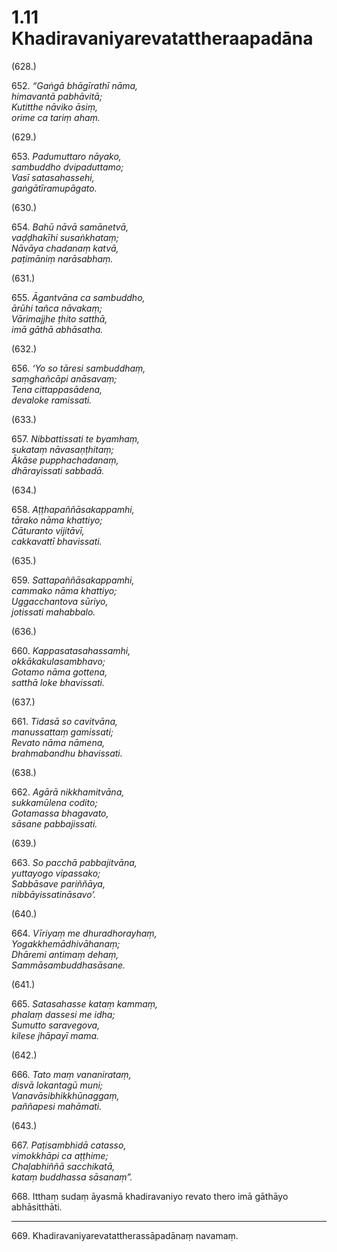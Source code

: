 

# 1.11 Khadiravaniyarevatattheraapadāna



(628.)

652\. _“Gaṅgā bhāgīrathī nāma,_  
_himavantā pabhāvitā;_  
_Kutitthe nāviko āsiṃ,_  
_orime ca tariṃ ahaṃ._  


(629.)

653\. _Padumuttaro nāyako,_  
_sambuddho dvipaduttamo;_  
_Vasī satasahassehi,_  
_gaṅgātīramupāgato._  


(630.)

654\. _Bahū nāvā samānetvā,_  
_vaḍḍhakīhi susaṅkhataṃ;_  
_Nāvāya chadanaṃ katvā,_  
_paṭimāniṃ narāsabhaṃ._  


(631.)

655\. _Āgantvāna ca sambuddho,_  
_ārūhi tañca nāvakaṃ;_  
_Vārimajjhe ṭhito satthā,_  
_imā gāthā abhāsatha._  


(632.)

656\. _‘Yo so tāresi sambuddhaṃ,_  
_saṃghañcāpi anāsavaṃ;_  
_Tena cittappasādena,_  
_devaloke ramissati._  


(633.)

657\. _Nibbattissati te byamhaṃ,_  
_sukataṃ nāvasaṇṭhitaṃ;_  
_Ākāse pupphachadanaṃ,_  
_dhārayissati sabbadā._  


(634.)

658\. _Aṭṭhapaññāsakappamhi,_  
_tārako nāma khattiyo;_  
_Cāturanto vijitāvī,_  
_cakkavattī bhavissati._  


(635.)

659\. _Sattapaññāsakappamhi,_  
_cammako nāma khattiyo;_  
_Uggacchantova sūriyo,_  
_jotissati mahabbalo._  


(636.)

660\. _Kappasatasahassamhi,_  
_okkākakulasambhavo;_  
_Gotamo nāma gottena,_  
_satthā loke bhavissati._  


(637.)

661\. _Tidasā so cavitvāna,_  
_manussattaṃ gamissati;_  
_Revato nāma nāmena,_  
_brahmabandhu bhavissati._  


(638.)

662\. _Agārā nikkhamitvāna,_  
_sukkamūlena codito;_  
_Gotamassa bhagavato,_  
_sāsane pabbajissati._  


(639.)

663\. _So pacchā pabbajitvāna,_  
_yuttayogo vipassako;_  
_Sabbāsave pariññāya,_  
_nibbāyissatināsavo’._  


(640.)

664\. _Vīriyaṃ me dhuradhorayhaṃ,_  
_Yogakkhemādhivāhanaṃ;_  
_Dhāremi antimaṃ dehaṃ,_  
_Sammāsambuddhasāsane._  


(641.)

665\. _Satasahasse kataṃ kammaṃ,_  
_phalaṃ dassesi me idha;_  
_Sumutto saravegova,_  
_kilese jhāpayī mama._  


(642.)

666\. _Tato maṃ vananirataṃ,_  
_disvā lokantagū muni;_  
_Vanavāsibhikkhūnaggaṃ,_  
_paññapesi mahāmati._  


(643.)

667\. _Paṭisambhidā catasso,_  
_vimokkhāpi ca aṭṭhime;_  
_Chaḷabhiññā sacchikatā,_  
_kataṃ buddhassa sāsanaṃ”._  


668\. Itthaṃ sudaṃ āyasmā khadiravaniyo revato thero imā gāthāyo abhāsitthāti.

---

669\. Khadiravaniyarevatattherassāpadānaṃ navamaṃ.





